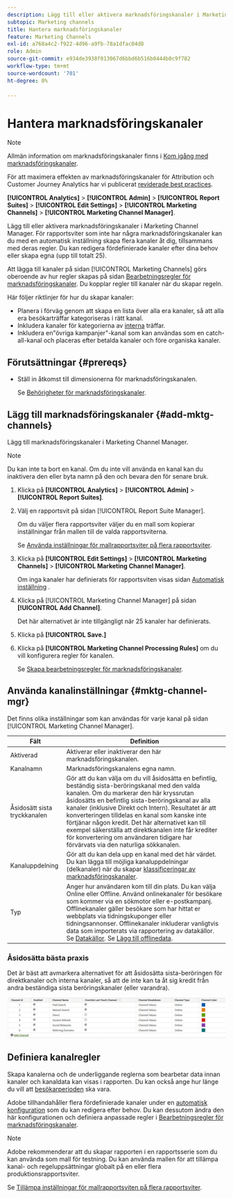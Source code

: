 ```yaml
---
description: Lägg till eller aktivera marknadsföringskanaler i Marketing Channel Manager. För rapportsviter som inte har några marknadsföringskanaler kan du med en automatisk inställning skapa flera kanaler åt dig, tillsammans med deras regler. Du kan redigera fördefinierade kanaler efter dina behov eller skapa egna (upp till totalt 25).
subtopic: Marketing channels
title: Hantera marknadsföringskanaler
feature: Marketing Channels
exl-id: a768a4c2-f922-4d96-a9fb-78a1dfac04d8
role: Admin
source-git-commit: e934de3938f013067d6bbd6b516b0444b0c9f782
workflow-type: tm+mt
source-wordcount: '701'
ht-degree: 0%

---
```


# Hantera marknadsföringskanaler

>[!NOTE]
>
> Allmän information om marknadsföringskanaler finns i [Kom igång med marknadsföringskanaler](/help/components/c-marketing-channels/c-getting-started-mchannel.md).
>
> För att maximera effekten av marknadsföringskanaler för Attribution och Customer Journey Analytics har vi publicerat [reviderade best practices](/help/components/c-marketing-channels/mchannel-best-practices.md).

**[!UICONTROL Analytics]** > **[!UICONTROL Admin]** > **[!UICONTROL Report Suites]** > **[!UICONTROL Edit Settings]** > **[!UICONTROL Marketing Channels]** > **[!UICONTROL Marketing Channel Manager]**.

Lägg till eller aktivera marknadsföringskanaler i Marketing Channel Manager. För rapportsviter som inte har några marknadsföringskanaler kan du med en automatisk inställning skapa flera kanaler åt dig, tillsammans med deras regler. Du kan redigera fördefinierade kanaler efter dina behov eller skapa egna (upp till totalt 25).

Att lägga till kanaler på sidan [!UICONTROL Marketing Channels] görs oberoende av hur regler skapas på sidan [Bearbetningsregler för marknadsföringskanaler](/help/admin/tools/manage-rs/edit-settings/marketing-channels/mc-proc-rules.md). Du kopplar regler till kanaler när du skapar regeln.

Här följer riktlinjer för hur du skapar kanaler:

* Planera i förväg genom att skapa en lista över alla era kanaler, så att alla era besökarträffar kategoriseras i rätt kanal.
* Inkludera kanaler för kategorierna av [interna](/help/admin/tools/manage-rs/edit-settings/marketing-channels/mc-proc-rules.md) träffar.
* Inkludera en&quot;övriga kampanjer&quot;-kanal som kan användas som en catch-all-kanal och placeras efter betalda kanaler och före organiska kanaler.


## Förutsättningar {#prereqs}

* Ställ in åtkomst till dimensionerna för marknadsföringskanalen.

  Se [Behörigheter för marknadsföringskanaler](/help/components/c-marketing-channels/c-channel-report-access.md).

## Lägg till marknadsföringskanaler {#add-mktg-channels}

Lägg till marknadsföringskanaler i Marketing Channel Manager.

>[!NOTE]
>
>Du kan inte ta bort en kanal. Om du inte vill använda en kanal kan du inaktivera den eller byta namn på den och bevara den för senare bruk.

1. Klicka på **[!UICONTROL Analytics]** > **[!UICONTROL Admin]** > **[!UICONTROL Report Suites]**.
1. Välj en rapportsvit på sidan [!UICONTROL Report Suite Manager].

   Om du väljer flera rapportsviter väljer du en mall som kopierar inställningar från mallen till de valda rapportsviterna.

   Se [Använda inställningar för mallrapportsviter på flera rapportsviter](/help/components/c-marketing-channels/c-getting-started-mchannel.md).

1. Klicka på **[!UICONTROL Edit Settings]** > **[!UICONTROL Marketing Channels]** > **[!UICONTROL Marketing Channel Manager]**.

   Om inga kanaler har definierats för rapportsviten visas sidan [Automatisk inställning](/help/components/c-marketing-channels/c-getting-started-mchannel.md) .

1. Klicka på [!UICONTROL Marketing Channel Manager] på sidan **[!UICONTROL Add Channel]**.

   Det här alternativet är inte tillgängligt när 25 kanaler har definierats.

1. Klicka på **[!UICONTROL Save.]**
1. Klicka på **[!UICONTROL Marketing Channel Processing Rules]** om du vill konfigurera regler för kanalen.

   Se [Skapa bearbetningsregler för marknadsföringskanaler](/help/admin/tools/manage-rs/edit-settings/marketing-channels/mc-proc-rules.md).

## Använda kanalinställningar {#mktg-channel-mgr}

Det finns olika inställningar som kan användas för varje kanal på sidan [!UICONTROL Marketing Channel Manager].

| Fält | Definition |
|--- |--- |
| Aktiverad | Aktiverar eller inaktiverar den här marknadsföringskanalen. |
| Kanalnamn | Marknadsföringskanalens egna namn. |
| Åsidosätt sista tryckkanalen | Gör att du kan välja om du vill åsidosätta en befintlig, beständig sista-beröringskanal med den valda kanalen. Om du markerar den här kryssrutan åsidosätts en befintlig sista-beröringskanal av alla kanaler (inklusive Direkt och Intern). Resultatet är att konverteringen tilldelas en kanal som kanske inte förtjänar någon kredit. Det här alternativet kan till exempel säkerställa att direktkanalen inte får krediter för konvertering om användaren tidigare har förvärvats via den naturliga sökkanalen. |
| Kanaluppdelning | Gör att du kan dela upp en kanal med det här värdet. Du kan lägga till möjliga kanaluppdelningar (delkanaler) när du skapar [klassificeringar av marknadsföringskanaler](/help/admin/tools/manage-rs/edit-settings/marketing-channels/classifications-mchannel.md). |
| Typ | Anger hur användaren kom till din plats. Du kan välja Online eller Offline. Använd onlinekanaler för besökare som kommer via en sökmotor eller e-postkampanj. Offlinekanaler gäller besökare som har hittat er webbplats via tidningskuponger eller tidningsannonser. Offlinekanaler inkluderar vanligtvis data som importerats via rapportering av datakällor. Se [Datakällor](/help/import/data-sources/overview.md). Se [Lägg till offlinedata](/help/components/c-marketing-channels/c-getting-started-mchannel.md). |

### Åsidosätta bästa praxis

Det är bäst att avmarkera alternativet för att åsidosätta sista-beröringen för direktkanaler och interna kanaler, så att de inte kan ta åt sig kredit från andra beständiga sista beröringskanaler (eller varandra).

![](assets/int-channel2.png)

## Definiera kanalregler

Skapa kanalerna och de underliggande reglerna som bearbetar data innan kanaler och kanaldata kan visas i rapporten. Du kan också ange hur länge du vill att [besökarperioden](/help/admin/tools/manage-rs/edit-settings/marketing-channels/visitor-engagement.md) ska vara.

Adobe tillhandahåller flera fördefinierade kanaler under en [automatisk konfiguration](/help/components/c-marketing-channels/c-getting-started-mchannel.md) som du kan redigera efter behov. Du kan dessutom ändra den här konfigurationen och definiera anpassade regler i [Bearbetningsregler för marknadsföringskanaler](/help/admin/tools/manage-rs/edit-settings/marketing-channels/mc-proc-rules.md).

>[!NOTE]
>
>Adobe rekommenderar att du skapar rapporten i en rapportsserie som du kan använda som mall för testning. Du kan använda mallen för att tillämpa kanal- och regeluppsättningar globalt på en eller flera produktionsrapportsviter.
>
>Se [Tillämpa inställningar för mallrapportsviten på flera rapportsviter](/help/components/c-marketing-channels/c-getting-started-mchannel.md).
